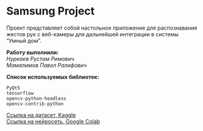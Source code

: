 # Samsung Project

Проект представляет собой настольное приложение для распознавания жестов рук с веб-камеры для дальнейшей интеграции в системы “Умный дом”.

**Работу выполнили:**  
*Нуркаев Рустам Римович*  
*Мамалимов Павел Ралифович*  

**Список используемых библиотек:**
```
PyQt5
tensorflow
opencv-python-headless
opencv-contrib-python
```

[Ссылка на датасет, Kaggle](https://www.kaggle.com/datasets/roobansappani/hand-gesture-recognition)  
[Ссылка на нейросеть, Google Colab](https://colab.research.google.com/drive/1tRkHTLbGVRBXI5SfjIxeVZFrgo-sCouV?usp=sharing)  